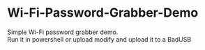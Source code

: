 # Wi-Fi-Password-Grabber-Demo
Simple Wi-Fi password grabber demo.
</br>Run it in powershell or upload modify and upload it to a BadUSB
